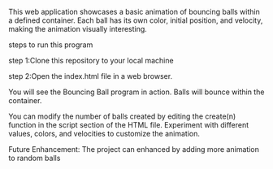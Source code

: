 This web application showcases a basic animation of bouncing balls within a defined container. Each ball has its own color, initial position, and velocity, making the animation visually interesting.

steps to run this program

step 1:Clone this repository to your local machine

step 2:Open the index.html file in a web browser.

You will see the Bouncing Ball program in action.
Balls will bounce within the container.

You can modify the number of balls created by editing the create(n) function in the script section of the HTML file.
Experiment with different values, colors, and velocities to customize the animation.


Future Enhancement:
The project can enhanced by adding more animation to  random balls

